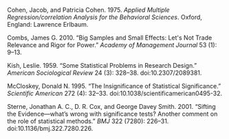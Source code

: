 
Cohen, Jacob, and Patricia Cohen. 1975. *Applied Multiple Regression/correlation Analysis for the Behavioral Sciences*. Oxford, England: Lawrence Erlbaum.

Combs, James G. 2010. “Big Samples and Small Effects: Let's Not Trade Relevance and Rigor for Power.” *Academy of Management Journal* 53 (1): 9–13.

Kish, Leslie. 1959. “Some Statistical Problems in Research Design.” *American Sociological Review* 24 (3): 328–38. doi:10.2307/2089381.

McCloskey, Donald N. 1995. “The Insignificance of Statistical Significance.” *Scientific American* 272 (4): 32–33. doi:10.1038/scientificamerican0495-32.

Sterne, Jonathan A. C., D. R. Cox, and George Davey Smith. 2001. “Sifting the Evidence—what’s wrong with significance tests? Another comment on the role of statistical methods.” *BMJ* 322 (7280): 226–31. doi:10.1136/bmj.322.7280.226.






